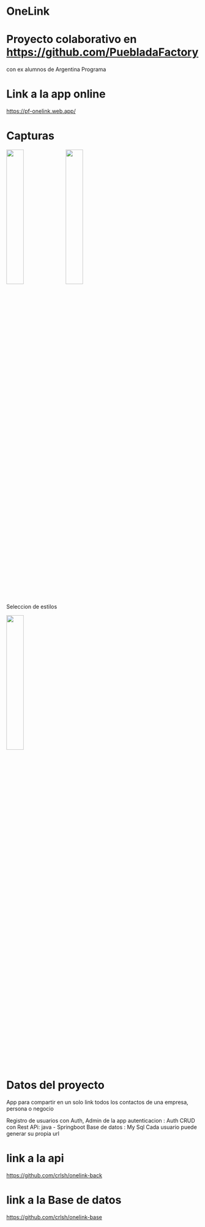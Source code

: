 
# OneLink

# Proyecto colaborativo en https://github.com/PuebladaFactory 
con ex alumnos de Argentina Programa

# Link a la app online
https://pf-onelink.web.app/



# Capturas

<img src="https://i.ibb.co/x69PgHF/image.png" width=30% height=30%>

<img src="https://i.ibb.co/c2HtLxb/image.png" width=30% height=30%>

Seleccion de estilos

<img src="https://i.ibb.co/r7r5BZT/image.png" width=30% height=30%>

# Datos del proyecto

App para compartir en un solo link todos los contactos de una empresa, persona o negocio

Registro de usuarios con Auth, 
Admin de la app
autenticacion : Auth
CRUD con Rest APi: java - Springboot
Base de datos : My Sql
Cada usuario puede generar su propia url

# link a la api
https://github.com/crlsh/onelink-back

# link a la Base de datos
https://github.com/crlsh/onelink-base



